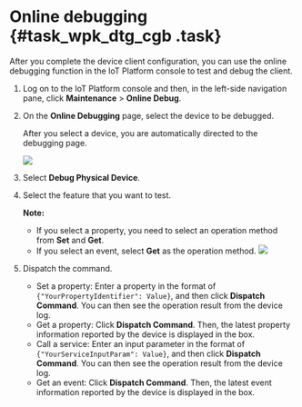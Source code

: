 # Online debugging {#task_wpk_dtg_cgb .task}

After you complete the device client configuration, you can use the online debugging function in the IoT Platform console to test and debug the client.

1.  Log on to the IoT Platform console and then, in the left-side navigation pane, click **Maintenance** \> **Online Debug**. 
2.  On the **Online Debugging** page, select the device to be debugged. 

    After you select a device, you are automatically directed to the debugging page.

    ![](http://static-aliyun-doc.oss-cn-hangzhou.aliyuncs.com/assets/img/79816/154805228634149_en-US.png)

3.  Select **Debug Physical Device**. 
4.  Select the feature that you want to test. 

    **Note:** 

    -   If you select a property, you need to select an operation method from **Set** and **Get**.
    -   If you select an event, select **Get** as the operation method.
    ![](http://static-aliyun-doc.oss-cn-hangzhou.aliyuncs.com/assets/img/79816/154805228634150_en-US.png)

5.  Dispatch the command. 

    -   Set a property: Enter a property in the format of `{"YourPropertyIdentifier": Value}`, and then click **Dispatch Command**. You can then see the operation result from the device log.
    -   Get a property: Click **Dispatch Command**. Then, the latest property information reported by the device is displayed in the box.
    -   Call a service: Enter an input parameter in the format of `{"YourServiceInputParam": Value}`, and then click **Dispatch Command**. You can then see the operation result from the device log.
    -   Get an event: Click **Dispatch Command**. Then, the latest event information reported by the device is displayed in the box.

